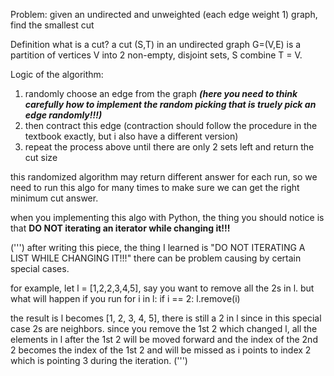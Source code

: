 Problem:
given an undirected and unweighted (each edge weight 1) graph, find the smallest cut

Definition
what is a cut?
a cut (S,T) in an undirected graph G=(V,E) is a partition of vertices V into 2 non-empty, disjoint sets, S combine T = V.

Logic of the algorithm:
1. randomly choose an edge from the graph
***(here you need to think carefully how to implement the random picking that is truely pick an edge randomly!!!)***
2. then contract this edge
(contraction should follow the procedure in the textbook exactly, but i also have a different version)
3. repeat the process above until there are only 2 sets left and return the cut size

this randomized algorithm may return different answer for each run, so we need to run this algo for many times to make sure we can
get the right minimum cut answer.

when you implementing this algo with Python, the thing you should notice is that **DO NOT iterating an iterator while changing it!!!**

(''')
after writing this piece, the thing I learned is
"DO NOT ITERATING A LIST WHILE CHANGING IT!!!"
there can be problem causing by certain special cases.

for example, let l = [1,2,2,3,4,5], say you want to remove all the 2s in l.
but what will happen if you run
for i in l:
    if i == 2:
        l.remove(i)

the result is l becomes [1, 2, 3, 4, 5], there is still a 2 in l since in this
special case 2s are neighbors. since you remove the 1st 2 which changed l,
all the elements in l after the 1st 2 will be moved forward and the index of
the 2nd 2 becomes the index of the 1st 2 and will be missed as i points to index
2 which is pointing 3 during the iteration.
(''')

